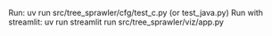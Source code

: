 Run: uv run src/tree_sprawler/cfg/test_c.py (or test_java.py)
Run with streamlit: uv run streamlit run src/tree_sprawler/viz/app.py
